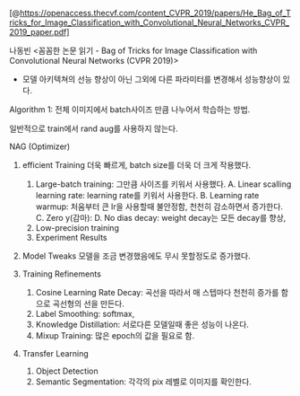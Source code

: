 [@https://openaccess.thecvf.com/content_CVPR_2019/papers/He_Bag_of_Tricks_for_Image_Classification_with_Convolutional_Neural_Networks_CVPR_2019_paper.pdf]




나동빈 <꼼꼼한 논문 읽기 - Bag of Tricks for Image Classification with Convolutional Neural Networks (CVPR 2019)>

- 모델 아키텍쳐의 선능 향상이 아닌 그외에 다른 파라미터를 변경해서 성능향상이 있다.

Algorithm 1:
 전체 이미지에서 batch사이즈 만큼 나누어서 학습하는 방법.
 
 일반적으로 train에서 rand aug를 사용하지 않는다.
 
 NAG (Optimizer)
 

1. efficient Training
    더욱 빠르게, batch size를 더욱 더 크게 작용했다.
 
    1) Large-batch training: 그만큼 사이즈를 키워서 사용했다.
        A. Linear scalling learning rate: learning rate를 키워서 사용한다.
        B. Learning rate warmup: 처움부터 큰 lr을 사용할때 불안정함, 천천히 감소하면서 증가한다.
        C. Zero y(감마):
        D. No dias decay: weight decay는 모든 decay를 향상,
    2) Low-precision training
    3) Experiment Results

2. Model Tweaks
    모델을 조금 변경했음에도 무시 못할정도로 증가했다.


3. Training Refinements
    1) Cosine Learning Rate Decay: 곡선을 따라서 매 스텝마다 천천히 증가를 함으로 곡선형의 선을 만든다.
    2) Label Smoothing: softmax,
    3) Knowledge Distillation: 서로다른 모델일때 좋은 성능이 나온다.
    4) Mixup Training: 많은 epoch의 값을 필요로 함.
    
4. Transfer Learning
    1) Object Detection
    2) Semantic Segmentation: 각각의 pix 레벨로 이미지를 확인한다. 


